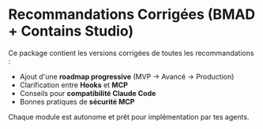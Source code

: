 # Recommandations Corrigées (BMAD + Contains Studio)

Ce package contient les versions corrigées de toutes les recommandations :  
- Ajout d'une **roadmap progressive** (MVP → Avancé → Production)  
- Clarification entre **Hooks** et **MCP**  
- Conseils pour **compatibilité Claude Code**  
- Bonnes pratiques de **sécurité MCP**  

Chaque module est autonome et prêt pour implémentation par tes agents.  
